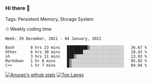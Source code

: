 ### Hi there 👋

Tags: Persistent Memory, Storage System

<!--

[![Anurag's github stats](https://github-readme-stats.vercel.app/api?username=wwyf)](https://github.com/anuraghazra/github-readme-stats)

[![Anurag's github stats](https://github-readme-stats.vercel.app/api?username=wwyf&count_private=true)](https://github.com/anuraghazra/github-readme-stats)


[![Top Langs](https://github-readme-stats.vercel.app/api/top-langs/?username=wwyf&count_private=true&&hide=jupyter%20notebook,html)](https://github.com/anuraghazra/github-readme-stats)



-->


⏱ Weekly coding time

<!--START_SECTION:waka-->
```text
Week: 29 December, 2021 - 04 January, 2022

Bash       8 hrs 23 mins   █████████▒░░░░░░░░░░░░░░░   36.67 % 
Other      6 hrs 30 mins   ███████░░░░░░░░░░░░░░░░░░   28.43 % 
sh         3 hrs 11 mins   ███▒░░░░░░░░░░░░░░░░░░░░░   13.93 % 
Markdown   1 hr 8 mins     █▒░░░░░░░░░░░░░░░░░░░░░░░   05.02 % 
C++        1 hr 7 mins     █▒░░░░░░░░░░░░░░░░░░░░░░░   04.94 % 
```
<!--END_SECTION:waka-->



[![Anurag's github stats](https://github-readme-stats.vercel.app/api?username=wwyf&count_private=true&show_icons=true&hide_border=true)](https://github.com/anuraghazra/github-readme-stats) [![Top Langs](https://github-readme-stats.vercel.app/api/top-langs/?username=wwyf&count_private=true&hide=jupyter%20notebook,html,OpenEdge%20ABL&langs_count=10&layout=compact&hide_border=true)](https://github.com/anuraghazra/github-readme-stats)

<!--

[![willianrod's wakatime stats](https://github-readme-stats.vercel.app/api/wakatime?username=wwyf)](https://github.com/anuraghazra/github-readme-stats)


-->
